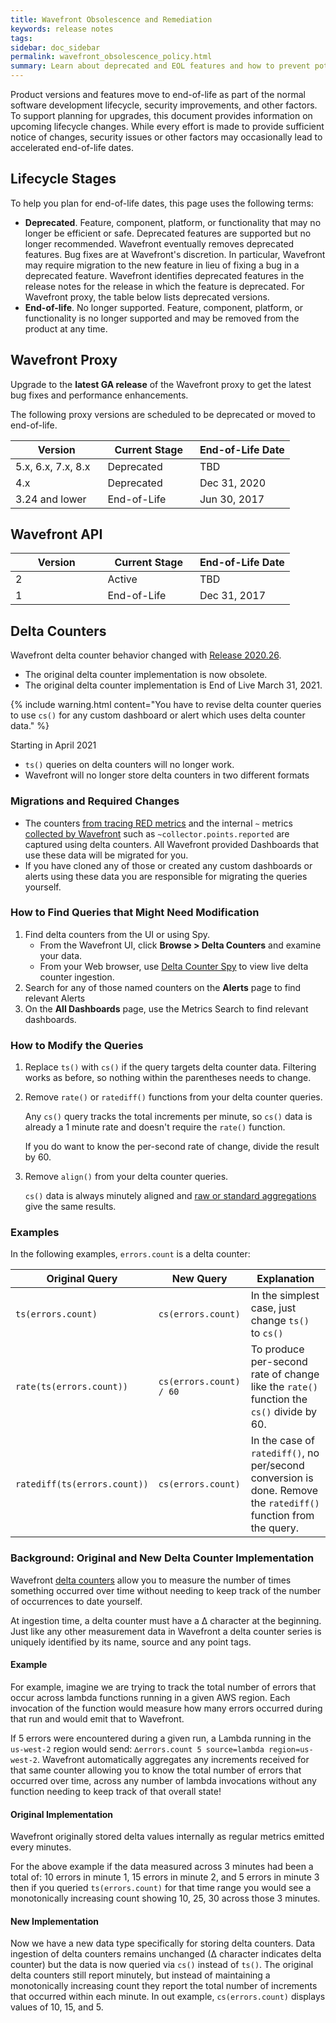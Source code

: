 ```yaml
---
title: Wavefront Obsolescence and Remediation
keywords: release notes
tags:
sidebar: doc_sidebar
permalink: wavefront_obsolescence_policy.html
summary: Learn about deprecated and EOL features and how to prevent potential problems.
---
```

Product versions and features move to end-of-life as part of the normal software development lifecycle, security improvements, and other factors. To support planning for upgrades, this document provides information on upcoming lifecycle changes. While every effort is made to provide sufficient notice of changes, security issues or other factors may occasionally lead to accelerated end-of-life dates.

## Lifecycle Stages

To help you plan for end-of-life dates, this page uses the following terms:

* **Deprecated**. Feature, component, platform, or functionality that may no longer be efficient or safe.  Deprecated features are supported but no longer recommended. Wavefront eventually removes deprecated features. Bug fixes are at Wavefront's discretion. In particular, Wavefront may require migration to the new feature in lieu of fixing a bug in a deprecated feature. Wavefront identifies deprecated features in the release notes for the release in which the feature is deprecated. For Wavefront proxy, the table below lists deprecated versions.
*  **End-of-life**. No longer supported. Feature, component, platform, or functionality is no longer supported and may be removed from the product at any time.


## Wavefront Proxy

Upgrade to the **latest GA release** of the Wavefront proxy to get the latest bug fixes and performance enhancements.

The following proxy versions are scheduled to be deprecated or moved to end-of-life.

<table class="width: 100%;">
<thead>
<tr><th width="33%">Version</th><th width="33%">Current Stage</th><th width="34%">End-of-Life Date</th></tr>
</thead>
<tbody>
<tr>
<td>5.x, 6.x, 7.x, 8.x</td>
<td>Deprecated</td>
<td>TBD</td>
</tr>
<tr>
<td>4.x</td>
<td>Deprecated</td>
<td>Dec 31, 2020</td>
</tr>
<tr>
<td>3.24 and lower</td>
<td>End-of-Life</td>
<td>Jun 30, 2017</td>
</tr>
</tbody>
</table>
<p></p>
<h2>Wavefront API</h2>
<table class="width: 100%;">
<thead>
<tr><th width="33%">Version</th><th width="33%">Current Stage</th><th width="34%">End-of-Life Date</th></tr>
</thead>
<tbody>
<tr>
<td>2</td>
<td>Active</td>
<td>TBD</td>
</tr>
<tr>
<td>1</td>
<td>End-of-Life</td>
<td>Dec 31, 2017</td>
</tr>
</tbody>
</table>


## Delta Counters

Wavefront delta counter behavior changed with [Release 2020.26](2020.26.x_release_notes.html).
* The original delta counter implementation is now obsolete.
* The original delta counter implementation is End of Live March 31, 2021.

{% include warning.html content="You have to revise delta counter queries to use `cs()` for any custom dashboard or alert which uses delta counter data." %}

Starting in April 2021
* `ts()` queries on delta counters will no longer work.
* Wavefront will no longer store delta counters in two different formats

### Migrations and Required Changes

* The counters [from tracing RED metrics](trace_data_details.html#red-metrics) and the internal `~` metrics [collected by Wavefront](wavefront_monitoring.html#internal-metrics-overview) such as `~collector.points.reported` are captured using delta counters. All Wavefront provided Dashboards that use these data will be migrated for you.
* If you have cloned any of those or created any custom dashboards or alerts using these data you are responsible for migrating the queries yourself.

### How to Find Queries that Might Need Modification

1. Find delta counters from the UI or using Spy.
    * From the Wavefront UI, click **Browse > Delta Counters** and examine your data.
    * From your Web browser, use [Delta Counter Spy](https://docs.wavefront.com/wavefront_monitoring_spy.html#get-ingested-delta-counters-with-spy) to view live delta counter ingestion.
2. Search for any of those named counters on the **Alerts** page to find relevant Alerts
3. On the **All Dashboards** page, use the Metrics Search to find relevant dashboards.

### How to Modify the Queries

1. Replace `ts()` with `cs()` if the query targets delta counter data. Filtering works as before, so nothing within the parentheses needs to change.
2. Remove `rate()` or `ratediff()` functions from your delta counter queries.

   Any `cs()` query tracks the total increments per minute, so `cs()` data is already a 1 minute rate and doesn't require the `rate()` function.

   If you do want to know the per-second rate of change, divide the result by 60.

3. Remove `align()` from your delta counter queries.

   `cs()` data is always minutely aligned and [raw or standard aggregations](https://docs.wavefront.com/query_language_aggregate_functions.html#aggregating-when-data-points-do-not-line-up) give the same results.

### Examples

In the following examples, `errors.count` is a delta counter:

<table class="width: 100%;">
<thead>
<tr><th width="30%">Original Query</th><th width="30%">New Query</th><th width="40%">Explanation</th></tr>
</thead>
<tbody>
<tr>
<td><code>ts(errors.count)</code></td>
<td><code>cs(errors.count)</code></td>
<td>In the simplest case, just change <code>ts()</code> to <code>cs()</code></td>
</tr>
<tr>
<td><code>rate(ts(errors.count))</code></td>
<td><code>cs(errors.count) / 60</code></td>
<td>To produce per-second rate of change like the <code>rate()</code> function the <code>cs()</code> divide by 60.</td>
</tr>
<tr>
<td><code>ratediff(ts(errors.count))</code></td>
<td><code>cs(errors.count)</code></td>
<td markdown="span">In the case of <code>ratediff()</code>, no per/second conversion is done. Remove the <code>ratediff()</code> function from the query.</td>
</tr>
</tbody>
</table>

<!--- The following example for 67.x and later:
`rawsum(align(1m, rate(ts(errors.count))))` becomes `sum(cs(errors.count)) / 60` - In this case the query can be simplified as raw aggregate functions and `align()` are not necessary. However, `rawsum(align(1m, cs(errors.count))) / 60` would still be a valid query.--->

### Background: Original and New Delta Counter Implementation

Wavefront [delta counters](delta_counters.html) allow you to measure the number of times something occurred over time without needing to keep track of the number of occurrences to date yourself.

At ingestion time, a delta counter must have a ∆ character at the beginning. Just like any other measurement data in Wavefront a delta counter series is uniquely identified by its name, source and any point tags.

#### Example

For example, imagine we are trying to track the total number of errors that occur across lambda functions running in a given AWS region. Each invocation of the function would measure how many errors occurred during that run and would emit that to Wavefront.

If 5 errors were encountered during a given run, a Lambda running in the `us-west-2` region would send: `∆errors.count 5 source=lambda region=us-west-2`. Wavefront automatically aggregates any increments received for that same counter allowing you to know the total number of errors that occurred over time, across any number of lambda invocations without any function needing to keep track of that overall state!

#### Original Implementation

Wavefront originally stored delta values internally as regular metrics emitted every minutes.

For the above example if the data measured across 3 minutes had been a total of: 10 errors in minute 1, 15 errors in minute 2, and 5 errors in minute 3 then if you queried `ts(errors.count)` for that time range you would see a monotonically increasing count showing 10, 25, 30 across those 3 minutes.

#### New Implementation

Now we have a new data type specifically for storing delta counters. Data ingestion of delta counters remains unchanged (∆ character indicates delta counter) but the data is now queried via `cs()` instead of `ts()`. The original delta counters still report minutely, but instead of maintaining a monotonically increasing count they report the total number of increments that occurred within each minute. In out example, `cs(errors.count)` displays values of 10, 15, and 5.
